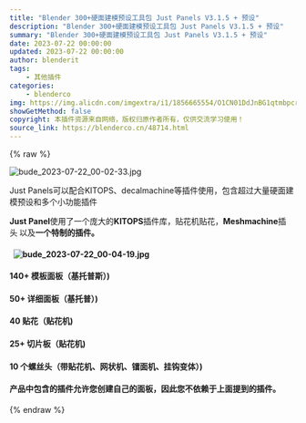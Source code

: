 ```yaml
---
title: "Blender 300+硬面建模预设工具包 Just Panels V3.1.5 + 预设"
description: "Blender 300+硬面建模预设工具包 Just Panels V3.1.5 + 预设"
summary: "Blender 300+硬面建模预设工具包 Just Panels V3.1.5 + 预设"
date: 2023-07-22 00:00:00
updated: 2023-07-22 00:00:00
author: blenderit
tags: 
    - 其他插件
categories:
    - blenderco
img: https://img.alicdn.com/imgextra/i1/1856665554/O1CN01DdJnBG1qtmbpcrTfD_!!1856665554.jpg
showGetMethod: false
copyright: 本插件资源来自网络，版权归原作者所有，仅供交流学习使用！
source_link: https://blenderco.cn/48714.html
---
```


{% raw %}
<p><img class="aligncenter" src="https://img.alicdn.com/imgextra/i1/1856665554/O1CN01DdJnBG1qtmbpcrTfD_!!1856665554.jpg" alt="bude_2023-07-22_00-02-33.jpg"></p><p>Just Panels可以配合KITOPS、decalmachine等插件使用，包含超过大量硬面建模预设和多个小功能插件</p><div><b>Just Panel</b>使用了一个庞大的<b>KITOPS</b>插件库，贴花机贴花，<b>Meshmachine</b>插头<b> </b><b></b>以及<b>一个特制的插件。</b></div><h4><b>  <img src="https://img.alicdn.com/imgextra/i3/1856665554/O1CN01BolXJp1qtmbrTWoc0_!!1856665554.jpg" alt="bude_2023-07-22_00-04-19.jpg"></b></h4><h4><b>140+ 模板面板（</b>基托普斯）<b>)</b></h4><h4><b>50+ 详细面板（</b>基托普）<b>)</b></h4><h4><b>40 贴花（贴花机</b><b>)</b></h4><h4><b>25+ 切片板（</b>贴花机<b>)</b></h4><h4><b>10 个螺丝头（</b>带贴花机、网状机、镭面机、挂钩变体）<b>)</b></h4><h4><b>产品中包含的插件允许您创建自己的面板，因此您不依赖于上面提到的插件。</b></h4>
<div style="display: none">blenderco</div>
{% endraw %}